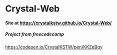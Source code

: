 # Crystal-Web

#### Site at https://crystalkstw.github.io/Crystal-Web/

##### Project from freecodecamp 

https://codepen.io/CrystalKSTW/pen/KKZeBqy